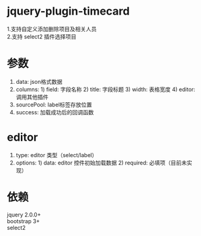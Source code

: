 # jquery-plugin-timecard

1.支持自定义添加删除项目及相关人员<br/>
2.支持 select2 插件选择项目<br/>

# 参数
1. data: json格式数据<br/>
2. columns: 1) field: 字段名称 2) title: 字段标题 3) width: 表格宽度 4) editor: 调用其他插件
3. sourcePool: label标签存放位置
4. success: 加载成功后的回调函数

# editor
1. type: editor 类型（select/label）
2. options: 1) data: editor 控件初始加载数据  2) required: 必填项（目前未实现）

# 依赖
jquery 2.0.0+<br/>
bootstrap 3+<br/>
select2<br/>
